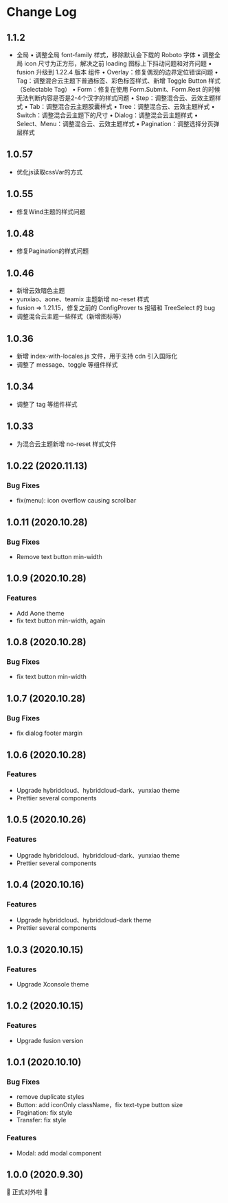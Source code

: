 # Change Log

## 1.1.2
- 全局
  • 调整全局 font-family 样式，移除默认会下载的 Roboto 字体
  • 调整全局 icon 尺寸为正方形，解决之前 loading 图标上下抖动问题和对齐问题
  • fusion 升级到 1.22.4 版本
组件
  • Overlay：修复偶现的边界定位错误问题
  • Tag：调整混合云主题下普通标签、彩色标签样式、新增 Toggle Button 样式（Selectable Tag）
  • Form：修复在使用 Form.Submit、Form.Rest 的时候无法判断内容是否是2-4个汉字的样式问题
  • Step：调整混合云、云效主题样式
  • Tab：调整混合云主题胶囊样式
  • Tree：调整混合云、云效主题样式
  • Switch：调整混合云主题下的尺寸
  • Dialog：调整混合云主题样式
  • Select、Menu：调整混合云、云效主题样式
  • Pagination：调整选择分页弹层样式
## 1.0.57
- 优化js读取cssVar的方式

## 1.0.55
- 修复Wind主题的样式问题

## 1.0.48
- 修复Pagination的样式问题

## 1.0.46
- 新增云效暗色主题
- yunxiao、aone、teamix 主题新增 no-reset 样式
- fusion => 1.21.15，修复之前的 ConfigProver ts 报错和 TreeSelect 的 bug
- 调整混合云主题一些样式（新增图标等）

## 1.0.36
- 新增 index-with-locales.js 文件，用于支持 cdn 引入国际化
- 调整了 message、toggle 等组件样式

## 1.0.34
- 调整了 tag 等组件样式

## 1.0.33
- 为混合云主题新增 no-reset 样式文件

## 1.0.22 (2020.11.13)
### Bug Fixes
- fix(menu): icon overflow causing scrollbar

## 1.0.11 (2020.10.28)
### Bug Fixes
- Remove text button min-width

## 1.0.9 (2020.10.28)
### Features
- Add Aone theme
- fix text button min-width, again

## 1.0.8 (2020.10.28)
### Bug Fixes
- fix text button min-width

## 1.0.7 (2020.10.28)
### Bug Fixes
- fix dialog footer margin

## 1.0.6 (2020.10.28)
### Features
- Upgrade hybridcloud、hybridcloud-dark、yunxiao theme
- Prettier several components

## 1.0.5 (2020.10.26)
### Features
- Upgrade hybridcloud、hybridcloud-dark、yunxiao theme
- Prettier several components

## 1.0.4 (2020.10.16)
### Features
- Upgrade hybridcloud、hybridcloud-dark theme
- Prettier several components

## 1.0.3 (2020.10.15)
### Features
- Upgrade Xconsole theme

## 1.0.2 (2020.10.15)
### Features
- Upgrade fusion version

## 1.0.1 (2020.10.10)
### Bug Fixes
- remove duplicate styles
- Button: add iconOnly className，fix text-type button size
- Pagination: fix style
- Transfer: fix style

### Features
- Modal: add modal component

## 1.0.0 (2020.9.30)
🎉 正式对外啦 🎉
